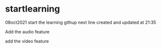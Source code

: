 # startlearning
08oct2021 start the learning githup
next line created and updated at 21:35

Add the audio feature

add the video feature
